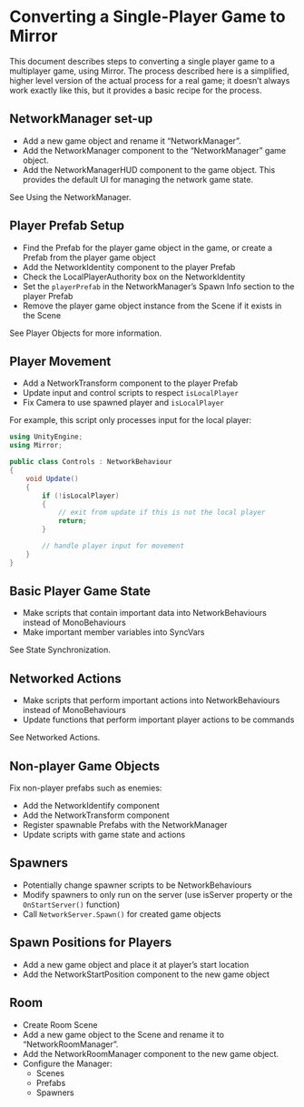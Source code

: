 # Converting a Single-Player Game to Mirror

This document describes steps to converting a single player game to a multiplayer game, using Mirror. The process described here is a simplified, higher level version of the actual process for a real game; it doesn’t always work exactly like this, but it provides a basic recipe for the process.

## NetworkManager set-up
-   Add a new game object and rename it “NetworkManager”.
-   Add the NetworkManager component to the “NetworkManager” game object.
-   Add the NetworkManagerHUD component to the game object. This provides the default UI​ for managing the network game state.

See Using the NetworkManager.

## Player Prefab Setup
-   Find the Prefab for the player game object in the game, or create a Prefab from the player game object
-   Add the NetworkIdentity component to the player Prefab
-   Check the LocalPlayerAuthority box on the NetworkIdentity
-   Set the `playerPrefab` in the NetworkManager’s Spawn Info section to the player Prefab
-   Remove the player game object instance from the Scene if it exists in the Scene

See Player Objects for more information.

## Player Movement
-   Add a NetworkTransform component to the player Prefab
-   Update input and control scripts to respect `isLocalPlayer`
-   Fix Camera to use spawned player and `isLocalPlayer`

For example, this script only processes input for the local player:

```cs
using UnityEngine;
using Mirror;

public class Controls : NetworkBehaviour
{
    void Update()
    {
        if (!isLocalPlayer)
        {
            // exit from update if this is not the local player
            return;
        }

        // handle player input for movement
    }
}
```

## Basic Player Game State
-   Make scripts that contain important data into NetworkBehaviours instead of MonoBehaviours
-   Make important member variables into SyncVars

See State Synchronization.

## Networked Actions
-   Make scripts that perform important actions into NetworkBehaviours instead of MonoBehaviours
-   Update functions that perform important player actions to be commands

See Networked Actions.

## Non-player Game Objects

Fix non-player prefabs such as enemies:
-   Add the NetworkIdentify component
-   Add the NetworkTransform component
-   Register spawnable Prefabs with the NetworkManager
-   Update scripts with game state and actions

## Spawners
-   Potentially change spawner scripts to be NetworkBehaviours
-   Modify spawners to only run on the server (use isServer property or the `OnStartServer()` function)
-   Call `NetworkServer.Spawn()` for created game objects

## Spawn Positions for Players
-   Add a new game object and place it at player’s start location
-   Add the NetworkStartPosition component to the new game object

## Room
-   Create Room Scene
-   Add a new game object to the Scene and rename it to “NetworkRoomManager”.
-   Add the NetworkRoomManager component to the new game object.
-   Configure the Manager:
    -   Scenes
    -   Prefabs
    -   Spawners
